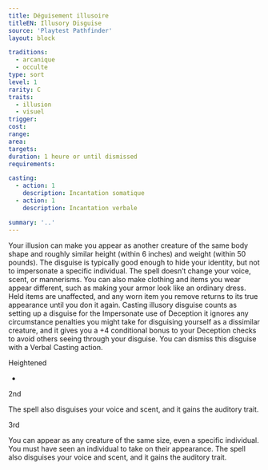 ```yaml
---
title: Déguisement illusoire
titleEN: Illusory Disguise
source: 'Playtest Pathfinder'
layout: block

traditions:
  - arcanique
  - occulte
type: sort
level: 1
rarity: C
traits:
  - illusion
  - visuel
trigger: 
cost: 
range: 
area: 
targets: 
duration: 1 heure or until dismissed
requirements: 

casting:
  - action: 1
    description: Incantation somatique
  - action: 1
    description: Incantation verbale

summary: '..'
---
```

Your illusion can make you appear as another creature of the same body shape and roughly similar height (within 6 inches) and weight (within 50 pounds). The disguise is typically good enough to hide your identity, but not to impersonate a specific individual. The spell doesn’t change your voice, scent, or mannerisms. You can also make clothing and items you wear appear different, such as making your armor look like an ordinary dress. Held items are unaffected, and any worn item you remove returns to its true appearance until you don it again. Casting illusory disguise counts as setting up a disguise for the Impersonate use of Deception it ignores any circumstance penalties you might take for disguising yourself as a dissimilar creature, and it gives you a +4 conditional bonus to your Deception checks to avoid others seeing through your disguise. You can dismiss this disguise with a Verbal Casting action.

Heightened

-

2nd

The spell also disguises your voice and scent, and it gains the auditory trait.

3rd

You can appear as any creature of the same size, even a specific individual. You must have seen an individual to take on their appearance. The spell also disguises your voice and scent, and it gains the auditory trait.